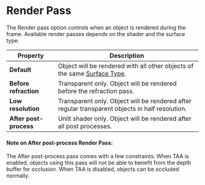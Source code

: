 # Render Pass

The Render pass option controls when an object is rendered during the frame. Available render passes depends on the shader and the surface type. 

| **Property**           | **Description**                                              |
| ---------------------- | ------------------------------------------------------------ |
| **Default**            | Object will be rendered with all other objects of the same [Surface Type](Surface-Type.html). |
| **Before refraction**  | Transparent only. Object will be rendered before the refraction pass. |
| **Low resolution**     | Transparent only. Object will be rendered after regular transparent objects in half resolution. |
| **After post-process** | Unlit shader only. Object will be rendered after all post processes. |

#### Note on After post-process Render Pass:

The After post-process pass comes with a few constraints: When TAA is enabled, objects using this pass will not be able to benefit from the depth buffer for occlusion. When TAA is disabled, objects can be occluded normally.

